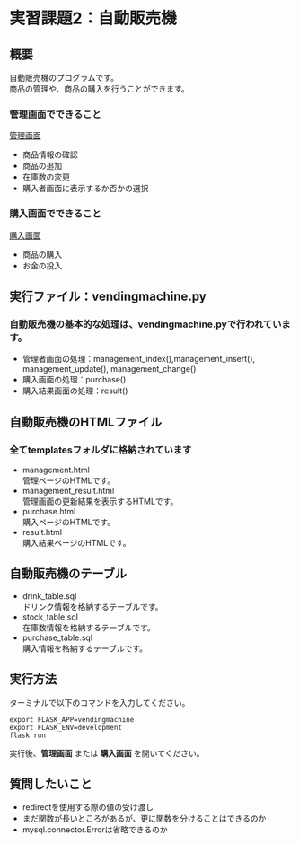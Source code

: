 # 実習課題2：自動販売機
## 概要
自動販売機のプログラムです。  
商品の管理や、商品の購入を行うことができます。

### 管理画面でできること
[管理画面](http://localhost:5000/index)
- 商品情報の確認
- 商品の追加
- 在庫数の変更
- 購入者画面に表示するか否かの選択

### 購入画面でできること
[購入画面](http://localhost:5000/purchase)
- 商品の購入
- お金の投入

## 実行ファイル：vendingmachine.py
### 自動販売機の基本的な処理は、vendingmachine.pyで行われています。
- 管理者画面の処理：management_index(),management_insert(), management_update(), management_change()
- 購入画面の処理：purchase()  
- 購入結果画面の処理：result()  

## 自動販売機のHTMLファイル
### 全てtemplatesフォルダに格納されています
- management.html  
管理ページのHTMLです。
- management_result.html  
管理画面の更新結果を表示するHTMLです。
- purchase.html  
購入ページのHTMLです。
- result.html  
購入結果ページのHTMLです。

## 自動販売機のテーブル
- drink_table.sql  
ドリンク情報を格納するテーブルです。
- stock_table.sql  
在庫数情報を格納するテーブルです。
- purchase_table.sql  
購入情報を格納するテーブルです。

## 実行方法
ターミナルで以下のコマンドを入力してください。

```
export FLASK_APP=vendingmachine  
export FLASK_ENV=development  
flask run  
```

実行後、**管理画面** または **購入画面** を開いてください。

## 質問したいこと
- redirectを使用する際の値の受け渡し
- まだ関数が長いところがあるが、更に関数を分けることはできるのか
- mysql.connector.Errorは省略できるのか